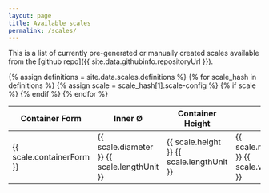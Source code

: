 ```yaml
---
layout: page
title: Available scales
permalink: /scales/
---
```


This is a list of currently pre-generated or manually created scales available from the [github repo]({{ site.data.githubinfo.repositoryUrl }}).

<table id="scales" class="display" style="width: 100%">
    <thead>
        <tr>
            <th>Container Form</th>
            <th>Inner Ø</th>
            <th>Container Height</th>
            <th>Vol.</th>
            <th>Scale Unit</th>
            <th>Description</th>
            <th>Confirmed success</th>
            <th>Needs Transfertape</th>
            <th>Graduation mark types</th>
            <th>Preview</th>
            <th>Definition file</th>
        </tr>
    </thead>
    <tbody>
        {% assign definitions = site.data.scales.definitions %}
        {% for scale_hash in definitions %}
        {% assign scale = scale_hash[1].scale-config %}
        {% if scale %}
        <tr>
            <td>{{ scale.containerForm }}</td>
            <td>{{ scale.diameter }} {{ scale.lengthUnit }}</td>
            <td>{{ scale.height }} {{  scale.lengthUnit }}</td>
            <td>{{ scale.maxVolume }} {{ scale.volumeUnit }}</td>
            <td>{{ scale.volumeUnit }}</td>
            <td>{{ scale.description }}</td>
            <td>{{ scale.successfullyAppliedTo }}</td>
            <td>{{ scale.requiresTransferTape | default: "N/A"}}</td>
            <td>{{ scale.graduationMarkSettings | size }}</td>
            <td>
                <a href="{{ site.data.githubinfo.repositoryUrl }}/blob/main/scales/svgs/{{ scale_hash[0] }}.svg">
                    <img src="https://raw.githubusercontent.com/{{ site.data.githubinfo.repositoryId }}/main/scales/svgs/{{ scale_hash[0] }}.svg" alt="scale preview picture">
                </a>
            </td>
            <td><a href="{{ site.data.githubinfo.repositoryUrl }}/blob/main/scales/definitions/{{ scale_hash[0] }}.json">{{ scale_hash[0] }}.json</a></td>
        </tr>
        {% endif %}
        {% endfor %}
    </tbody>

</table>


<script type="text/javascript">
    $(document).ready( function () {
        $('#scales').DataTable({
            pageLength: 25,
            lengthMenu: [[10, 25, 50, 100], [10, 25, 50, 100]],
            order: [
                [0, 'asc'], /* container form */
                [4, 'desc'], /* volume unit */
                [3, 'asc'], /* max volume */
                [1, 'asc'], /* diameter */
            ]
        });
    });
</script>

